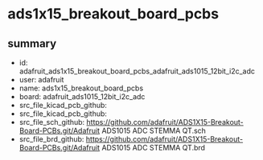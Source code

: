 # ads1x15_breakout_board_pcbs
 
## summary 
* id: adafruit_ads1x15_breakout_board_pcbs_adafruit_ads1015_12bit_i2c_adc
* user: adafruit
* name: ads1x15_breakout_board_pcbs
* board: adafruit_ads1015_12bit_i2c_adc
* src_file_kicad_pcb_github: 
* src_file_kicad_pcb_github: 
* src_file_sch_github: https://github.com/adafruit/ADS1X15-Breakout-Board-PCBs.git/Adafruit ADS1015 ADC STEMMA QT.sch
* src_file_brd_github: https://github.com/adafruit/ADS1X15-Breakout-Board-PCBs.git/Adafruit ADS1015 ADC STEMMA QT.brd



